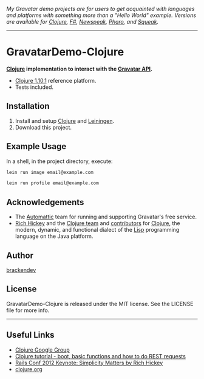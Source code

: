 _My Gravatar demo projects are for users to get acquainted with languages and platforms with something more than a "Hello World" example. Versions are available for [Clojure](https://brackendev.github.io/GravatarDemo-Clojure/), [F#](https://brackendev.github.io/GravatarDemo-FSharp/), [Newspeak](https://brackendev.github.io/GravatarDemo-Newspeak/), [Pharo](https://brackendev.github.io/GravatarDemo-Pharo/), and [Squeak](https://brackendev.github.io/GravatarDemo-Squeak/)._

- - -

GravatarDemo-Clojure
====================

**[Clojure](https://www.clojure.org/) implementation to interact with the [Gravatar API](https://en.gravatar.com/site/implement/).**

* [Clojure 1.10.1](https://www.clojure.org/) reference platform.
* Tests included.

## Installation

1. Install and setup [Clojure](https://www.clojure.org/) and [Leiningen](https://leiningen.org).
2. Download this project.

## Example Usage

In a shell, in the project directory, execute:

```bash
lein run image email@example.com
```

```bash
lein run profile email@example.com
```

## Acknowledgements

* The [Automattic](https://automattic.com/) team for running and supporting Gravatar's free service.
* [Rich Hickey](https://twitter.com/richhickey) and the [Clojure team](https://github.com/orgs/clojure/people) and [contributors](https://github.com/clojure/clojure/graphs/contributors) for [Clojure](https://www.clojure.org/), the modern, dynamic, and functional dialect of the [Lisp](https://en.wikipedia.org/wiki/Lisp_(programming_language)) programming language on the Java platform.

## Author

[brackendev](https://www.github.com/brackendev)

## License

GravatarDemo-Clojure is released under the MIT license. See the LICENSE file for more info.

- - -

## Useful Links

* [Clojure Google Group](https://groups.google.com/forum/#!forum/clojure)
* [Clojure tutorial - boot, basic functions and how to do REST requests](https://joaoptrindade.com/clojure-tutorial-part-1-http-requests)
* [Rails Conf 2012 Keynote: Simplicity Matters by Rich Hickey](https://www.youtube.com/watch?v=rI8tNMsozo0)
* [clojure.org](https://www.clojure.org/)
